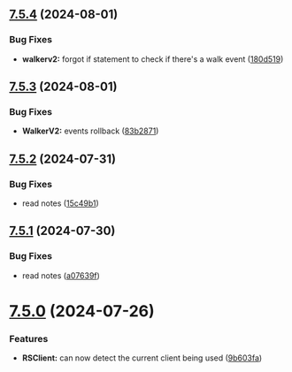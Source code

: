## [7.5.4](https://github.com/Torwent/SRL-T/compare/v7.5.3...v7.5.4) (2024-08-01)


### Bug Fixes

* **walkerv2:** forgot if statement to check if there's a walk event ([180d519](https://github.com/Torwent/SRL-T/commit/180d519592e69c164f2a1e14f85ad47e5eda191a))



## [7.5.3](https://github.com/Torwent/SRL-T/compare/v7.5.2...v7.5.3) (2024-08-01)


### Bug Fixes

* **WalkerV2:** events rollback ([83b2871](https://github.com/Torwent/SRL-T/commit/83b2871af94fc19a9c9289be41ac9e6f90497965))



## [7.5.2](https://github.com/Torwent/SRL-T/compare/v7.5.1...v7.5.2) (2024-07-31)


### Bug Fixes

* read notes ([15c49b1](https://github.com/Torwent/SRL-T/commit/15c49b12fe10f0a21c0f6a4f3b8cc49ef305c405))



## [7.5.1](https://github.com/Torwent/SRL-T/compare/v7.5.0...v7.5.1) (2024-07-30)


### Bug Fixes

* read notes ([a07639f](https://github.com/Torwent/SRL-T/commit/a07639f26d72fff8ed6894a9c23535a6c4ea0839))



# [7.5.0](https://github.com/Torwent/SRL-T/compare/v7.4.17...v7.5.0) (2024-07-26)


### Features

* **RSClient:** can now detect the current client being used ([9b603fa](https://github.com/Torwent/SRL-T/commit/9b603fa487ccacb131ff569fe9b50a99e43411df))



